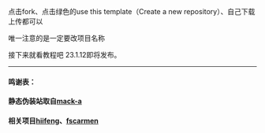点击fork、点击绿色的use this template（Create a new repository）、自己下载上传都可以

唯一注意的是一定要改项目名称

接下来就看教程吧 23.1.12即将发布。

---------------------------------------------------------------------------------------
#### 鸣谢表：
#### 静态伪装站取自[mack-a](https://github.com/mack-a/v2ray-agent)
#### 相关项目[hiifeng](https://github.com/hiifeng/V2ray-for-Doprax)、[fscarmen](https://github.com/fscarmen2/V2-for-Doprax)


